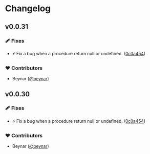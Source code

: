 # Changelog


## v0.0.31


### 🩹 Fixes

- ⚡️  Fix a bug when a procedure return null or undefined. ([0c0a454](https://github.com/beynar/svelte-rpc/commit/0c0a454))

### ❤️ Contributors

- Beynar ([@beynar](http://github.com/beynar))

## v0.0.30


### 🩹 Fixes

- ⚡️  Fix a bug when a procedure return null or undefined. ([0c0a454](https://github.com/beynar/svelte-rpc/commit/0c0a454))

### ❤️ Contributors

- Beynar ([@beynar](http://github.com/beynar))

